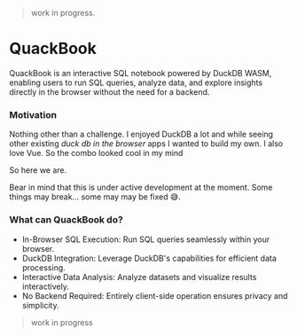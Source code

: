 > work in progress.

# QuackBook

QuackBook is an interactive SQL notebook powered by DuckDB WASM, enabling users to run SQL queries, analyze data, and
explore insights directly in the browser without the need for a backend.

### Motivation

Nothing other than a challenge. I enjoyed DuckDB a lot and while seeing other existing _duck db in the browser_ apps 
I wanted to build my own. I also love Vue. So the combo looked cool in my mind 

So here we are.

Bear in mind that this is under active development at the moment. Some things may break... some may may be fixed 😅.

### What can QuackBook do?

- In-Browser SQL Execution: Run SQL queries seamlessly within your browser.
- DuckDB Integration: Leverage DuckDB's capabilities for efficient data processing.
- Interactive Data Analysis: Analyze datasets and visualize results interactively.
- No Backend Required: Entirely client-side operation ensures privacy and simplicity.


> work in progress